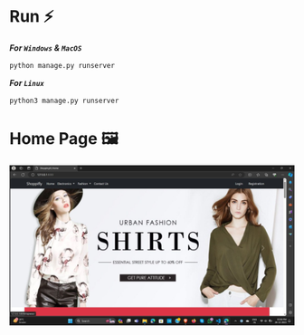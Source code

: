 # Run ⚡

***For `Windows` & `MacOS`*** 
``` bash
python manage.py runserver
```
***For `Linux`*** 
``` bash
python3 manage.py runserver
```

# Home Page 🖼️
<div align=center>
<img src="https://github.com/radadiavasu/shoppifly/blob/master/media/productimg/homepage.jpg">
